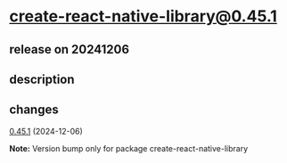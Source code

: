 # create-react-native-library@0.45.1

## release on 20241206
## description
## changes
<a href="https://github.com/callstack/react-native-builder-bob/compare/create-react-native-library@0.45.0...create-react-native-library@0.45.1">0.45.1</a> (2024-12-06)

<strong>Note:</strong> Version bump only for package create-react-native-library

